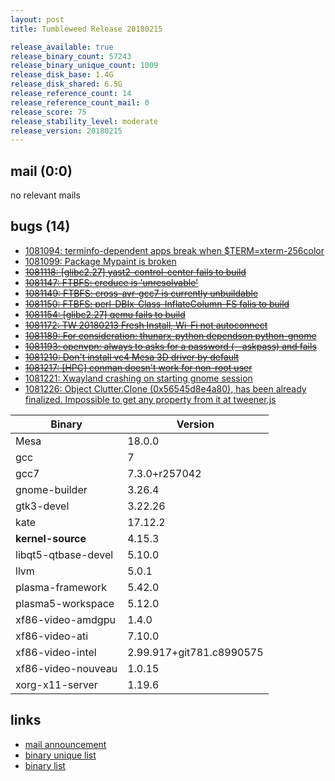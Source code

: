 ```yaml
---
layout: post
title: Tumbleweed Release 20180215

release_available: true
release_binary_count: 57243
release_binary_unique_count: 1009
release_disk_base: 1.4G
release_disk_shared: 6.5G
release_reference_count: 14
release_reference_count_mail: 0
release_score: 75
release_stability_level: moderate
release_version: 20180215
---
```


## mail (0:0)

no relevant mails

## bugs (14)

<!--more-->

- [1081094: terminfo-dependent apps break when $TERM=xterm-256color](https://bugzilla.opensuse.org/show_bug.cgi?id=1081094)
- [1081099: Package Mypaint is broken](https://bugzilla.opensuse.org/show_bug.cgi?id=1081099)
- ~~[1081118: [glibc2.27] yast2-control-center fails to build](https://bugzilla.opensuse.org/show_bug.cgi?id=1081118)~~
- ~~[1081147: FTBFS: creduce is 'unresolvable'](https://bugzilla.opensuse.org/show_bug.cgi?id=1081147)~~
- ~~[1081149: FTBFS: cross-avr-gcc7 is currently unbuildable](https://bugzilla.opensuse.org/show_bug.cgi?id=1081149)~~
- ~~[1081150: FTBFS: perl-DBIx-Class-InflateColumn-FS falis to build](https://bugzilla.opensuse.org/show_bug.cgi?id=1081150)~~
- ~~[1081154: [glibc2.27] qemu fails to build](https://bugzilla.opensuse.org/show_bug.cgi?id=1081154)~~
- ~~[1081172: TW 20180213 Fresh Install, Wi-Fi not autoconnect](https://bugzilla.opensuse.org/show_bug.cgi?id=1081172)~~
- ~~[1081189: For consideration: thunarx-python dependson python-gnome](https://bugzilla.opensuse.org/show_bug.cgi?id=1081189)~~
- ~~[1081193: openvpn: always to asks for a password (--askpass) and fails](https://bugzilla.opensuse.org/show_bug.cgi?id=1081193)~~
- ~~[1081210: Don't install vc4 Mesa 3D driver by default](https://bugzilla.opensuse.org/show_bug.cgi?id=1081210)~~
- ~~[1081217: [HPC] conman doesn't work for non-root user](https://bugzilla.opensuse.org/show_bug.cgi?id=1081217)~~
- [1081221: Xwayland crashing on starting gnome session](https://bugzilla.opensuse.org/show_bug.cgi?id=1081221)
- [1081226: Object Clutter.Clone (0x56545d8e4a80), has been already finalized. Impossible to get any property from it at tweener.js](https://bugzilla.opensuse.org/show_bug.cgi?id=1081226)

Binary | Version
--- | ---
Mesa | 18.0.0
gcc | 7
gcc7 | 7.3.0+r257042
gnome-builder | 3.26.4
gtk3-devel | 3.22.26
kate | 17.12.2
**kernel-source** | 4.15.3
libqt5-qtbase-devel | 5.10.0
llvm | 5.0.1
plasma-framework | 5.42.0
plasma5-workspace | 5.12.0
xf86-video-amdgpu | 1.4.0
xf86-video-ati | 7.10.0
xf86-video-intel | 2.99.917+git781.c8990575
xf86-video-nouveau | 1.0.15
xorg-x11-server | 1.19.6

## links

- [mail announcement](https://lists.opensuse.org/opensuse-factory/2018-02/msg00638.html)
- [binary unique list](http://download.tumbleweed.boombatower.com/20180215/rpm.unique.list)
- [binary list](http://download.tumbleweed.boombatower.com/20180215/rpm.list)
